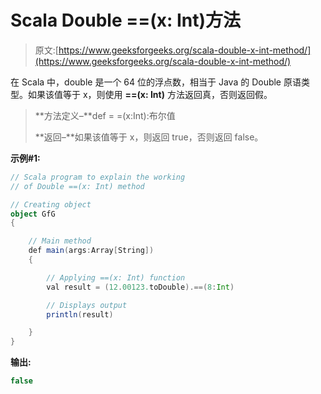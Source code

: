 # Scala Double ==(x: Int)方法

> 原文:[https://www.geeksforgeeks.org/scala-double-x-int-method/](https://www.geeksforgeeks.org/scala-double-x-int-method/)

在 Scala 中，double 是一个 64 位的浮点数，相当于 Java 的 Double 原语类型。如果该值等于 x，则使用 **==(x: Int)** 方法返回真，否则返回假。

> **方法定义–**def = =(x:Int):布尔值
> 
> **返回–**如果该值等于 x，则返回 true，否则返回 false。

**示例#1:**

```scala
// Scala program to explain the working 
// of Double ==(x: Int) method

// Creating object
object GfG
{ 

    // Main method
    def main(args:Array[String])
    {

        // Applying ==(x: Int) function
        val result = (12.00123.toDouble).==(8:Int)

        // Displays output
        println(result)

    }
} 
```

**输出:**

```scala
false

```
